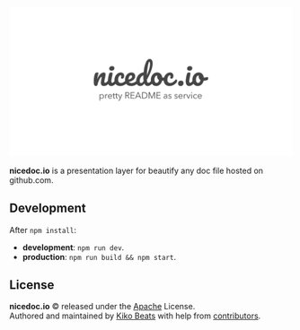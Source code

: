 ![](/static/banner.jpg)

**nicedoc.io** is a presentation layer for beautify any doc file hosted on github.com.

## Development

After `npm install`:

- **development**: `npm run dev`.
- **production**: `npm run build && npm start`.

## License

**nicedoc.io** © released under the [Apache](/LICENSE.md) License.<br>
Authored and maintained by [Kiko Beats](https://github.com/Kikobeats) with help from [contributors](https://github.com/IBMResearch/nicedoc.io/graphs/contributors).
